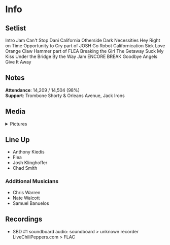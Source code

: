 # Info

## Setlist

Intro Jam
Can't Stop
Dani California
Otherside
Dark Necessities
Hey
Right on Time
Opportunity to Cry part of JOSH
Go Robot
Californication
Sick Love
Orange Claw Hammer part of FLEA
Breaking the Girl
The Getaway
Suck My Kiss
Under the Bridge
By the Way
Jam
ENCORE BREAK
Goodbye Angels
Give It Away

## Notes

**Attendance**: 14,209 / 14,504 (98%)
<br>
**Support**: Trombone Shorty & Orleans Avenue, Jack Irons

## Media 

<details>
  <summary>Pictures</summary>
  <!--<img alt="Setlist" title="Setlist" src="_.jpg" height="200" />
  <img alt="Clipping" title="Clipping" src="_.jpg" height="200" />
  <img alt="Flyer" title="Flyer" src="_.jpg" height="200" />-->
</details>

## Line Up

* Anthony Kiedis
* Flea
* Josh Klinghoffer
* Chad Smith

### Additional Musicians

* Chris Warren  
* Nate Walcott  
* Samuel Banuelos

## Recordings

* SBD #1 soundboard audio: soundboard > unknown recorder LiveChiliPeppers.com > FLAC
